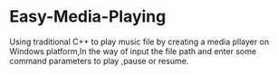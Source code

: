 # Easy-Media-Playing
Using traditional C++ to play music file by creating a media pllayer on Windows platform,In the way of input the file path and enter some command parameters to play ,pause or resume.
